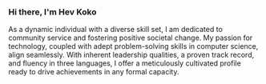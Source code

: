 ### Hi there, I'm Hev Koko

As a dynamic individual with a diverse skill set, I am dedicated to community service and fostering positive societal change. My passion for technology, coupled with adept problem-solving skills in computer science, align seamlessly. With inherent leadership qualities, a proven track record, and fluency in three languages, I offer a meticulously cultivated profile ready to drive achievements in any formal capacity.

<!--
**HeevAhmed/HeevAhmed** is a ✨ _special_ ✨ repository because its `README.md` (this file) appears on your GitHub profile.

Here are some ideas to get you started:

- 🔭 I’m currently working on ...
- 🌱 I’m currently learning ...
- 👯 I’m looking to collaborate on ...
- 🤔 I’m looking for help with ...
- 💬 Ask me about ...
- 📫 How to reach me: ...
- 😄 Pronouns: ...
- ⚡ Fun fact: ...
-->
